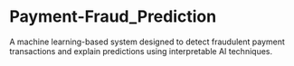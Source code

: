 # Payment-Fraud_Prediction
A machine learning-based system designed to detect fraudulent payment transactions and explain predictions using interpretable AI techniques.
